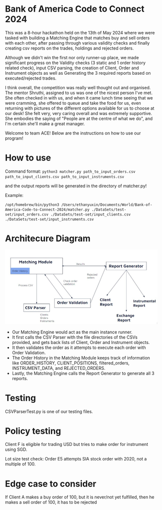 # Bank of America Code to Connect 2024
This was a 8-hour hackathon held on the 13th of May 2024 where we were tasked with building a Matching Engine that matches buy and sell orders with each other, after passing through various validity checks and finally creating csv reports on the trades, holdings and rejected orders.

Although we didn't win the first nor only runner-up place, we made significant progress on the Validity checks (3 static and 1 order history related check), input CSV parsing, the creation of Client, Order and Instrument objects as well as Generating the 3 required reports based on executed/rejected trades.

I think overall, the competition was really well thought out and organised. The mentor Shruthi, assigned to us was one of the nicest person I've met. She often checked in with us, and when it came lunch time seeing that we were cramming, she offered to queue and take the food for us, even returning with pictures of the different options available for us to choose at our desk! She felt very, very caring overall and was extremely supportive. She embodies the saying of "People are at the centre of what we do", and I'm certain she'll make a great manager. 

Welcome to team ACE! Below are the instructions on how to use our program!

# How to use
Command format: `python3 matcher.py path_to_input_orders.csv path_to_input_clients.csv path_to_input_instruments.csv`

and the output reports will be generated in the directory of matcher.py!

Example:
```
/opt/homebrew/bin/python3 /Users/ethanyuxin/Documents/World/Bank-of-America-Code-to-Connect-2024/matcher.py ./DataSets/test-set/input_orders.csv ./DataSets/test-set/input_clients.csv ./DataSets/test-set/input_instruments.csv
```

# Architecure Diagram

![Architecture](./images/archi.jpeg)
- Our Matching Engine would act as the main instance runner. 
- It first calls the CSV Parser with the file directories of the CSVs provided, and gets back lists of Client, Order and Instrument objects.
- It then validates the order as it attempts to execute each order with Order Validation.
- The Order History in the Matching Module keeps track of information like ORDER_HISTORY, CLIENT_POSITIONS, filtered_orders, INSTRUMENT_DATA, and REJECTED_ORDERS.
- Lastly, the Matching Engine calls the Report Generator to generate all 3 reports. 

# Testing

CSVParserTest.py is one of our testing files.

# Policy testing
Client F is eligible for trading USD but tries to make order for instrument using SGD.

Lot size test check:
Order E5 attempts SIA stock order with 2020, not a multiple of 100.

# Edge case to consider
If Client A makes a buy order of 100, but it is never/not yet fulfilled, then he makes a sell order of 100, it has to be rejected